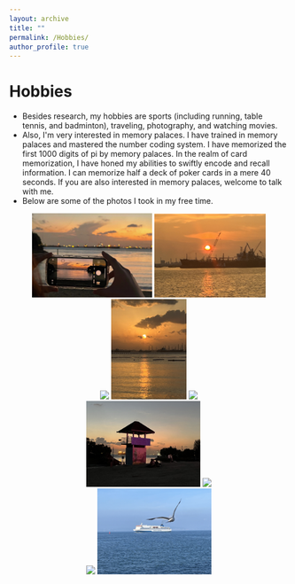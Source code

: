 ```yaml
---
layout: archive
title: ""
permalink: /Hobbies/
author_profile: true
---
```




Hobbies
===
* Besides research, my hobbies are sports (including running, table tennis, and badminton), traveling, photography, and watching movies.
* Also, I'm very interested in memory palaces. I have trained in memory palaces and mastered the number coding system. I have memorized the first 1000 digits of pi by memory palaces.  In the realm of card memorization, I have honed my abilities to swiftly encode and recall information. I can memorize half a deck of poker cards in a mere 40 seconds. If you are also interested in memory palaces, welcome to talk with me.
* Below are some of the photos I took in my free time.


<center>
   <img src="https://raw.githubusercontent.com/yang-zheming/yang-zheming.github.io/master/_pages/images/1.jpg" width="43%"> <img src="https://raw.githubusercontent.com/yang-zheming/yang-zheming.github.io/master/_pages/images/3.jpg
" width="40%">
</center>


<center>
   <img src="https://raw.githubusercontent.com/yang-zheming/yang-zheming.github.io/master/_pages/images/6.jpg" width="27%"> <img src="https://raw.githubusercontent.com/yang-zheming/yang-zheming.github.io/master/_pages/images/5.jpg" width="27%"> <img src="https://raw.githubusercontent.com/yang-zheming/yang-zheming.github.io/master/_pages/images/7.jpg" width="27%">
</center>


<center>
   <img src="https://raw.githubusercontent.com/yang-zheming/yang-zheming.github.io/master/_pages/images/2.jpg" width="41%"> <img src="https://raw.githubusercontent.com/yang-zheming/yang-zheming.github.io/master/_pages/images/4.jpg
" width="41%">
</center>


<center>
   <img src="https://raw.githubusercontent.com/yang-zheming/yang-zheming.github.io/master/_pages/images/8.jpg" width="41%"> <img src="https://raw.githubusercontent.com/yang-zheming/yang-zheming.github.io/master/_pages/images/9.jpg
" width="41%">
</center>








